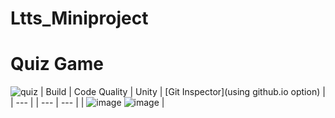 # Ltts_Miniproject
# Quiz Game
![quiz](https://user-images.githubusercontent.com/86407156/125194159-bfac8800-e26d-11eb-8306-78cab8f04a12.jpg)
| Build | Code Quality | Unity | [Git Inspector](using github.io option) |
| --- | | --- | --- |
| ![image](https://user-images.githubusercontent.com/86407156/125193343-8ffb8100-e269-11eb-9dfb-0e96dd52b390.png) ![image](https://user-images.githubusercontent.com/86407156/125193624-fcc34b00-e26a-11eb-9d90-65e6ac3b2245.png) |


